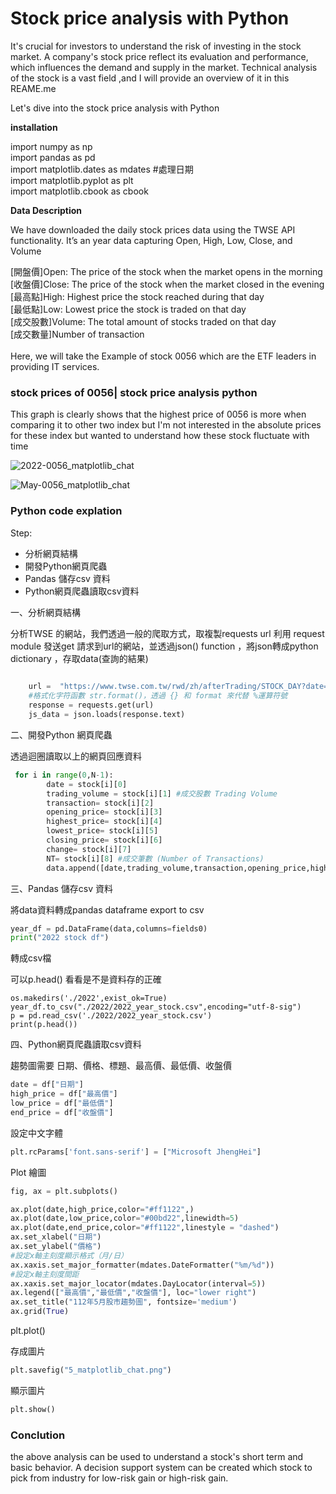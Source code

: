 # Stock price analysis with Python

It's crucial for investors to understand the risk of investing in the stock market. A company's stock price reflect its evaluation and performance, which influences the demand and supply in the market. Technical analysis of the stock is a vast field ,and  I will provide an overview of it in this REAME.me 

Let's dive into the stock price analysis with Python 

**installation** 

import numpy as np <br>
import pandas as pd <br>
import matplotlib.dates as mdates    #處理日期<br>
import matplotlib.pyplot as plt<br>
import matplotlib.cbook as cbook<br>

**Data Description**

We have downloaded the daily stock prices data using the TWSE API functionality. It’s an year data capturing Open, High, Low, Close, and Volume

[開盤價]Open: The price of the stock when the market opens in the morning<br>
[收盤價]Close: The price of the stock when the market closed in the evening<br>
[最高點]High: Highest price the stock reached during that day<br>
[最低點]Low: Lowest price the stock is traded on that day<br>
[成交股數]Volume: The total amount of stocks traded on that day<br>
[成交數量]Number of transaction<br>
<br>
Here, we will take the Example of stock 0056 which are the ETF leaders in providing IT services.
<br>
### stock prices of 0056| stock price analysis python

This graph is clearly shows that the highest price of 0056 is more when comparing it to other two index but I'm not interested in the absolute prices for these index but wanted to understand how these stock fluctuate with time

![2022-0056_matplotlib_chat](https://github.com/Estherchao-tw/python_-/assets/74496288/9d04ead5-12ab-4c10-8459-ee3acbcf5f70)

![May-0056_matplotlib_chat](https://github.com/Estherchao-tw/python_-/assets/74496288/58eec5c0-c2d7-4e58-9636-840ae44ccd6e)


### Python code explation

Step:

- 分析網頁結構
- 開發Python網頁爬蟲
- Pandas 儲存csv 資料
- Python網頁爬蟲讀取csv資料

[^hint]: first to third steps is in "year_stock.py" and fourth step is in "matplotlib_month.py"

一、分析網頁結構

分析TWSE 的網站，我們透過一般的爬取方式，取複製requests url 利用 request module 發送get 請求到url的網站，並透過json() function ，將json轉成python dictionary ，存取data(查詢的結果)

```py
    
    url =  "https://www.twse.com.tw/rwd/zh/afterTrading/STOCK_DAY?date=2022{:02d}01&stockNo=0056&response=json&_=1689749700657".format(m)
    #格式化字符函數 str.format()，透過 {} 和 format 來代替 %運算符號
    response = requests.get(url)
    js_data = json.loads(response.text)
```

二、開發Python 網頁爬蟲

透過迴圈讀取以上的網頁回應資料

```python
 for i in range(0,N-1):
        date = stock[i][0]
        trading_volume = stock[i][1] #成交股數 Trading Volume 
        transaction= stock[i][2]
        opening_price= stock[i][3]
        highest_price= stock[i][4]
        lowest_price= stock[i][5]
        closing_price= stock[i][6]
        change= stock[i][7]
        NT= stock[i][8] #成交筆數 (Number of Transactions)
        data.append([date,trading_volume,transaction,opening_price,highest_price,lowest_price,closing_price,change,NT])

```

三、Pandas 儲存csv 資料

將data資料轉成pandas dataframe export to csv

```python
year_df = pd.DataFrame(data,columns=fields0)
print("2022 stock df")
```

轉成csv檔

可以p.head() 看看是不是資料存的正確

```
os.makedirs('./2022',exist_ok=True)
year_df.to_csv("./2022/2022_year_stock.csv",encoding="utf-8-sig")
p = pd.read_csv('./2022/2022_year_stock.csv')  
print(p.head()) 
```

四、Python網頁爬蟲讀取csv資料

[^hint]: in [matplotlib_month.py]

趨勢圖需要 日期、價格、標題、最高價、最低價、收盤價

```python
date = df["日期"]
high_price = df["最高價"]
low_price = df["最低價"]
end_price = df["收盤價"]
```

設定中文字體

```python
plt.rcParams['font.sans-serif'] = ["Microsoft JhengHei"]
```

Plot 繪圖

```python
fig, ax = plt.subplots()

ax.plot(date,high_price,color="#ff1122",)
ax.plot(date,low_price,color="#00bd22",linewidth=5)
ax.plot(date,end_price,color="#ff1122",linestyle = "dashed")
ax.set_xlabel("日期")
ax.set_ylabel("價格")
#設定x軸主刻度顯示格式（月/日）
ax.xaxis.set_major_formatter(mdates.DateFormatter("%m/%d"))
#設定x軸主刻度間距
ax.xaxis.set_major_locator(mdates.DayLocator(interval=5))
ax.legend(["最高價","最低價","收盤價"], loc="lower right")
ax.set_title("112年5月股市趨勢圖", fontsize='medium')
ax.grid(True) 
```

plt.plot()

存成圖片

```python
plt.savefig("5_matplotlib_chat.png")
```

顯示圖片

```python
plt.show()
```



### Conclution 

the above analysis can be used to understand a stock's short term and basic behavior. A decision support system can be created which stock to pick from industry for low-risk  gain or high-risk gain.

